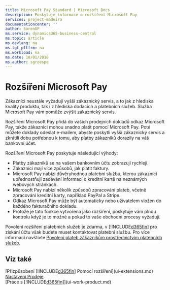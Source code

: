 ```yaml
---
title: Microsoft Pay Standard | Microsoft Docs
description: Poskytuje informace o rozšíření Microsoft Pay
services: project-madeira
documentationcenter: ''
author: SorenGP
ms.service: dynamics365-business-central
ms.topic: article
ms.devlang: na
ms.tgt_pltfrm: na
ms.workload: na
ms.date: 10/01/2018
ms.author: sgroespe
---
```

# <a name="the-microsoft-pay-extension"></a>Rozšíření Microsoft Pay
Zákazníci neustále vyžadují vyšší zákaznický servis, a to jak z hlediska kvality produktu, tak i z hlediska dodacích a platebních služeb. Služba Microsoft Pay vám pomůže zvýšit zákaznický servis.

Rozšíření Microsoft Pay přidá do vašich prodejních dokladů odkaz Microsoft Pay, takže zákazníci mohou snadno platit pomocí Microsoft Pay. Poté můžete doklady odeslat e-mailem, abyste poskytli vyšší zákaznický servis a zkrátili dobu potřebnou k tomu, aby platby zákazníků dorazily na váš bankovní účet.

Rozšíření Microsoft Pay poskytuje následující výhody:
- Platby zákazníků se na vašem bankovním účtu zobrazují rychleji.
- Zákazníci mají více způsobů, jak platit faktury.
- Microsoft Pay nabízí důvěryhodnou platební službu, kterou zákazníci upřednostňují zadávání informací o kreditní kartě na neznámých webových stránkách.
- Microsoft Pay nabízí několik způsobů zpracování plateb, včetně zpracování kreditní karty, například PayPal a Stripe.
- Odkaz Microsoft Pay může být automaticky nebo uživatelem vložen do každého fakturačního dokladu.
- Protože je tato funkce vytvořena jako rozšíření, poskytuje vám plnou kontrolu když je to možné a pokud to vaše obchodní procesy vyžadují.

Povolení rozšíření platebních služeb je zdarma, v [!INCLUDE[d365fin](includes/d365fin_md.md)] pro získání účtu však budete muset kontaktovat platební službu. Pro více informací navštivte [Povolení plateb zákazníkům prostřednictvím platebních služeb](sales-how-enable-payment-service-extensions.md).

## <a name="see-also"></a>Viz také
[Přizpůsobení [!INCLUDE[d365fin](includes/d365fin_md.md)] Pomocí rozšíření](ui-extensions.md)  
[Nastavení Prodeje](sales-setup-sales.md)  
[Práce s [!INCLUDE[d365fin](includes/d365fin_md.md)]](ui-work-product.md)

